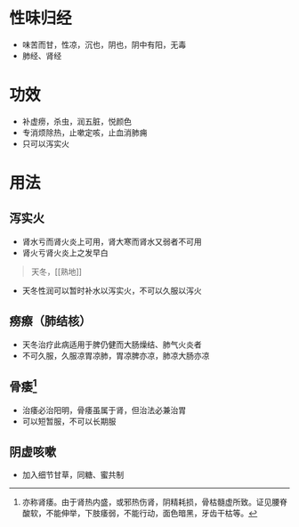 # 性味归经
- 味苦而甘，性凉，沉也，阴也，阴中有阳，无毒
- 肺经、肾经
# 功效
- 补虚痨，杀虫，润五脏，悦颜色
- 专消烦除热，止嗽定咳，止血消肺痈
- 只可以泻实火
# 用法
## 泻实火
- 肾水亏而肾火炎上可用，肾大寒而肾水又弱者不可用
- 肾火亏肾火炎上之发早白
>天冬，[[熟地]]
- 天冬性润可以暂时补水以泻实火，不可以久服以泻火
## 痨瘵（肺结核）
- 天冬治疗此病适用于脾仍健而大肠燥结、肺气火炎者
- 不可久服，久服凉胃凉肺，胃凉脾亦凉，肺凉大肠亦凉
## 骨痿[^1]
- 治痿必治阳明，骨痿虽属于肾，但治法必兼治胃
- 可以短暂服，不可以长期服
## 阴虚咳嗽
- 加入细节甘草，同糖、蜜共制

[^1]:亦称肾痿。由于肾热内盛，或邪热伤肾，阴精耗损，骨枯髓虚所致。证见腰脊酸软，不能伸举，下肢痿弱，不能行动，面色暗黑，牙齿干枯等。